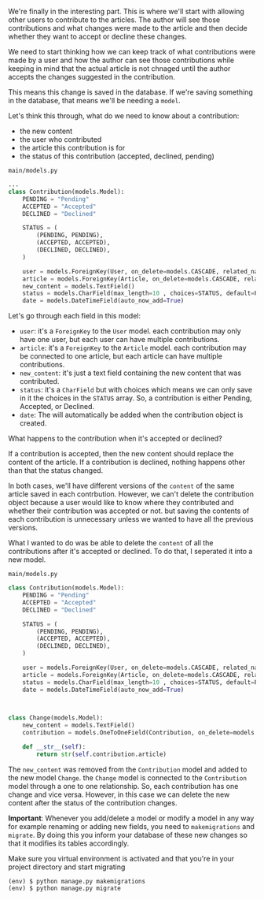 We're finally in the interesting part. This is where we'll start with allowing other users to contribute to the articles. The author will see those contributions and what changes were made to the article and then decide whether they want to accept or decline these changes.

We need to start thinking how we can keep track of what contributions were made by a user and how the author can see those contributions while keeping in mind that the actual article is not chnaged until the author accepts the changes suggested in the contribution.

This means this change is saved in the database. If we're saving something in the database, that means we'll be needing a `model`. 

Let's think this through, what do we need to know about a contribution:
 * the new content
 * the user who contributed
 * the article this contribution is for
 * the status of this contribution (accepted, declined, pending)

`main/models.py`
```python
...
class Contribution(models.Model):
    PENDING = "Pending"
    ACCEPTED = "Accepted"
    DECLINED = "Declined"

    STATUS = (
        (PENDING, PENDING),
        (ACCEPTED, ACCEPTED),
        (DECLINED, DECLINED),
    )

    user = models.ForeignKey(User, on_delete=models.CASCADE, related_name="contributions")
    article = models.ForeignKey(Article, on_delete=models.CASCADE, related_name="contributions")
    new_content = models.TextField()
    status = models.CharField(max_length=10 , choices=STATUS, default=PENDING)
    date = models.DateTimeField(auto_now_add=True)
```

Let's go through each field in this model:
 * `user`: it's a `ForeignKey` to the `User` model. each contribution may only have one user, but each user can have multiple contributions.
 * `article`: it's a `ForeignKey` to the `Article` model. each contribution may be connected to one article, but each article can have multiple contributions.
 * `new_content`: it's just a text field containing the new content that was contributed.
 * `status`: it's a `CharField` but with choices which means we can only save in it the choices in the `STATUS` array. So, a contribution is either Pending, Accepted, or Declined.
 * `date`: The will automatically be added when the contribution object is created.

What happens to the contribution when it's accepted or declined?

If a contribution is accepted, then the new content should replace the content of the article.
If a contribution is declined, nothing happens other than that the status changed.

In both cases, we'll have different versions of the `content` of the same article saved in each contrbution. However, we can't delete the contribution object because a user would like to know where they contributed and whether their contribution was accepted or not. but saving the contents of each contribution is unnecessary unless we wanted to have all the previous versions.

What I wanted to do was be able to delete the `content` of all the contributions after it's accepted or declined. To do that, I seperated it into a new model.

`main/models.py`
```python
class Contribution(models.Model):
    PENDING = "Pending"
    ACCEPTED = "Accepted"
    DECLINED = "Declined"

    STATUS = (
        (PENDING, PENDING),
        (ACCEPTED, ACCEPTED),
        (DECLINED, DECLINED),
    )

    user = models.ForeignKey(User, on_delete=models.CASCADE, related_name="contributions")
    article = models.ForeignKey(Article, on_delete=models.CASCADE, related_name="contributions")
    status = models.CharField(max_length=10 , choices=STATUS, default=PENDING)
    date = models.DateTimeField(auto_now_add=True)

    

class Change(models.Model):
    new_content = models.TextField()
    contribution = models.OneToOneField(Contribution, on_delete=models.CASCADE)

    def __str__(self):
        return str(self.contribution.article)
```

The `new_content` was removed from the `Contribution` model and added to the new model `Change`. the `Change` model is connected to the `Contribution` model through a one to one relationship. So, each contribution has one change and vice versa. However, in this case we can delete the new content after the status of the contribution changes.

**Important**: Whenever you add/delete a model or modify a model in any way for example renaming or adding new fields, you need to `makemigrations` and `migrate`. By doing this you inform your database of these new changes so that it modifies its tables accordingly.

Make sure you virtual environment is activated and that you're in your project directory and start migrating
```
(env) $ python manage.py makemigrations
(env) $ python manage.py migrate
```